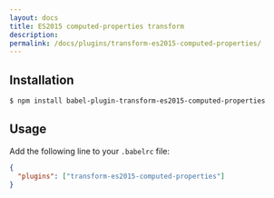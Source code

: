 ```yaml
---
layout: docs
title: ES2015 computed-properties transform
description:
permalink: /docs/plugins/transform-es2015-computed-properties/
---
```


## Installation

```sh
$ npm install babel-plugin-transform-es2015-computed-properties
```

## Usage

Add the following line to your `.babelrc` file:

```json
{
  "plugins": ["transform-es2015-computed-properties"]
}
```
